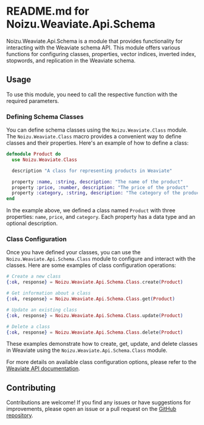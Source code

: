 README.md for Noizu.Weaviate.Api.Schema
===================================

Noizu.Weaviate.Api.Schema is a module that provides functionality for interacting with the Weaviate schema API. This module offers various functions for configuring classes, properties, vector indices, inverted index, stopwords, and replication in the Weaviate schema.

## Usage

To use this module, you need to call the respective function with the required parameters.

### Defining Schema Classes

You can define schema classes using the `Noizu.Weaviate.Class` module. The `Noizu.Weaviate.Class` macro provides a convenient way to define classes and their properties. Here's an example of how to define a class:

```elixir
defmodule Product do
  use Noizu.Weaviate.Class

  description "A class for representing products in Weaviate"

  property :name, :string, description: "The name of the product"
  property :price, :number, description: "The price of the product"
  property :category, :string, description: "The category of the product"
end
```

In the example above, we defined a class named `Product` with three properties: `name`, `price`, and `category`. Each property has a data type and an optional description.

### Class Configuration

Once you have defined your classes, you can use the `Noizu.Weaviate.Api.Schema.Class` module to configure and interact with the classes. Here are some examples of class configuration operations:

```elixir
# Create a new class
{:ok, response} = Noizu.Weaviate.Api.Schema.Class.create(Product)

# Get information about a class
{:ok, response} = Noizu.Weaviate.Api.Schema.Class.get(Product)

# Update an existing class
{:ok, response} = Noizu.Weaviate.Api.Schema.Class.update(Product)

# Delete a class
{:ok, response} = Noizu.Weaviate.Api.Schema.Class.delete(Product)
```

These examples demonstrate how to create, get, update, and delete classes in Weaviate using the `Noizu.Weaviate.Api.Schema.Class` module.

For more details on available class configuration options, please refer to the [Weaviate API documentation](https://www.semi.technology/developers/weaviate/current/api-reference.html#tag/schemas/paths/~1schema~1classes/post).

## Contributing

Contributions are welcome! If you find any issues or have suggestions for improvements, please open an issue or a pull request on the [GitHub repository](https://github.com/noizu-weaviate/noizu_weaviate).
